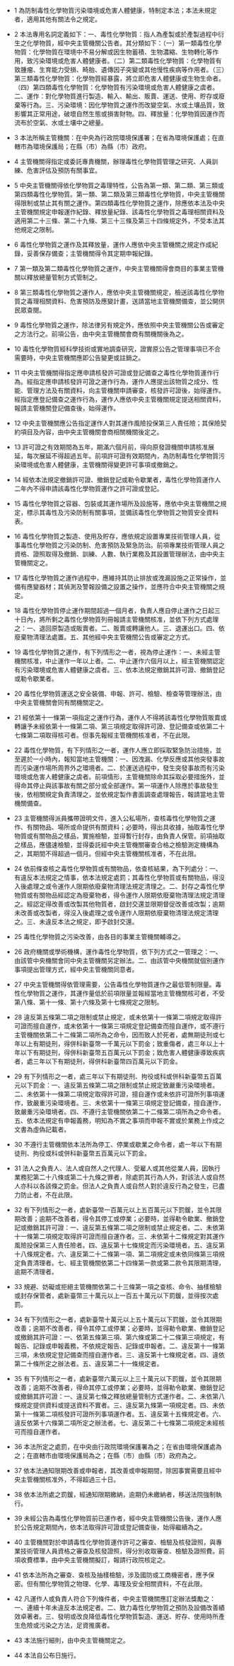 * 1 為防制毒性化學物質污染環境或危害人體健康，特制定本法；本法未規定者，適用其他有關法令之規定。

* 2 本法專用名詞定義如下：一、毒性化學物質：指人為產製或於產製過程中衍生之化學物質，經中央主管機關公告者。其分類如下：（一）第一類毒性化學物質：化學物質在環境中不易分解或因生物蓄積、生物濃縮、生物轉化等作用，致污染環境或危害人體健康者。（二）第二類毒性化學物質：化學物質有致腫瘤、生育能力受損、畸胎、遺傳因子突變或其他慢性疾病等作用者。（三）第三類毒性化學物質：化學物質經暴露，將立即危害人體健康或生物生命者。（四）第四類毒性化學物質：化學物質有污染環境或危害人體健康之虞者。二、運作：對化學物質進行製造、輸入、輸出、販賣、運送、使用、貯存或廢棄等行為。三、污染環境：因化學物質之運作而改變空氣、水或土壤品質，致影響其正常用途，破壞自然生態或損害財物。四、釋放量：化學物質因運作而流布於空氣、水或土壤中之總量。

* 3 本法所稱主管機關：在中央為行政院環境保護署；在省為環境保護處；在直轄市為環境保護局；在縣（市）為縣（市）政府。

* 4 主管機關得指定或委託專責機關，辦理毒性化學物質管理之研究、人員訓練、危害評估及預防有關事宜。

* 5 中央主管機關得依化學物質之毒理特性，公告為第一類、第二類、第三類或第四類毒性化學物質。第一類、第二類及第三類毒性化學物質，中央主管機關得限制或禁止其有關之運作。第四類毒性化學物質之運作，除應依本法及中央主管機關規定申報運作紀錄、釋放量紀錄、該毒性化學物質之毒理相關資料及適用第二十三條、第二十九條、第三十三條及第三十四條規定外，不受本法其他規定之限制。

* 6 毒性化學物質之運作及其釋放量，運作人應依中央主管機關之規定作成紀錄，妥善保存備查；主管機關得令其定期申報紀錄。

* 7 第一類及第二類毒性化學物質之運作，中央主管機關得會商目的事業主管機關以釋放總量管制方式管制之。

* 8 第三類毒性化學物質之運作人，應依中央主管機關規定，檢送該毒性化學物質之毒理相關資料、危害預防及應變計畫，送請當地主管機關備查，並公開供民眾查閱。

* 9 毒性化學物質之運作，除法律另有規定外，應依照中央主管機關公告或審定之方法行之。前項公告，由中央主管機關會商有關機關後為之。

* 10 毒性化學物質經科學技術或實地調查研究，證實原公告之管理事項已不合需要時，中央主管機關應即公告變更或註銷之。

* 11 中央主管機關得指定應申請核發許可證或登記備查之毒性化學物質運作行為。經指定應申請核發許可證之運作行為，運作人應提出該物質之成分、性能、管理方法及有關資料，向主管機關申請審查，核發許可證後，始得運作。經指定應登記備查之運作行為，運作人應依中央主管機關規定提送相關資料，報請主管機關登記備查後，始得運作。

* 12 中央主管機關應公告指定運作人對其運作風險投保第三人責任險；其保險契約項目及內容，由中央主管機關會商相關機關後定之。

* 13 許可證之有效期間為五年，期滿六個月前，得向原發證機關申請核准展延，每次展延不得超過五年。前項許可證有效期間內，為防制毒性化學物質污染環境或危害人體健康，主管機關得變更許可事項或撤銷之。

* 14 經依本法規定撤銷許可證、撤銷登記或勒令歇業者，毒性化學物質運作人二年內不得申請該毒性化學物質運作之許可證或登記。

* 15 毒性化學物質之容器、包裝或其運作場所及設施等，應依中央主管機關之規定，標示其毒性及污染防制有關事項，並備該毒性化學物質之物質安全資料表。

* 16 毒性化學物質之製造、使用及貯存，應依規定設置專業技術管理人員，從事毒性化學物質之污染防制、危害預防及緊急防治。前項專業技術管理人員之資格、證照取得及撤銷、訓練、人數、執行業務及其設置管理辦法，由中央主管機關定之。

* 17 毒性化學物質之運作過程中，應維持其防止排放或洩漏設施之正常操作，並備有應變器材；其偵測及警報設備之設置之操作，並應符合中央主管機關之規定。

* 18 毒性化學物質停止運作期間超過一個月者，負責人應自停止運作之日起三十日內，將所剩之毒性化學物質列冊報請主管機關核准，並依下列方式處理之：一、退回原製造或販賣者。二、販賣或轉讓他人。三、退運出口。四、依廢棄物清理法處置。五、其他經中央主管機關公告或審定之方式。

* 19 毒性化學物質之運作，有下列情形之一者，視為停止運作：一、未經主管機關核准，中止運作一年以上者。二、中止運作六個月以上，經主管機關認定有污染環境或危害人體健康之虞者。三、依本法規定撤銷其許可證、撤銷登記或勒令歇業者。

* 20 毒性化學物質運送之安全裝備、申報、許可、檢驗、檢查等管理辦法，由中央主管機關會同有關機關定之。

* 21 經依第十一條第一項指定之運作行為，運作人不得將該毒性化學物質販賣或轉讓予未經依第十一條第二項、第三項規定取得許可證、登記備查或依第二十七條第二項取得核可者。但事先報經主管機關核准者，不在此限。

* 22 毒性化學物質，有下列情形之一者，運作人應立即採取緊急防治措施，並至遲於一小時內，報知當地主管機關：一、因洩漏、化學反應或其他突發事故而污染運作場所周界外之環境者。二、於運送過程中，發生突發事故而有污染環境或危害人體健康之虞者。前項情形，主管機關除命其採取必要措施外，並得命其停止與該事故有關之部分或全部運作。第一項運作人除應於事故發生後，依相關規定負責清理之，並依規定製作書面調查處理報告，報請當地主管機關備查。

* 23 主管機關得派員攜帶證明文件，進入公私場所，查核毒性化學物質之運作、有關物品、場所或命提供有關資料；必要時，得出具收據，抽取毒性化學物質或有關物品之樣品，實施檢驗，並得暫行封存，由負責人保管。前項抽取之樣品，應儘速檢驗，並得委託經中央主管機關審查合格之檢驗測定機構為之，其期間不得超過一個月。但經中央主管機關核准者，不在此限。

* 24 依前條查核之毒性化學物質或有關物品，依查核結果，為下列處分：一、有違反本法規定之情事，依本法規定處罰；其毒性化學物質或有關物品，得沒入後處理之或令運作人限期依廢棄物清理法規定清理之。二、封存之毒性化學物質或有關物品經認定為廢棄物者，得令運作人限期依廢棄物清理法規定清理之。經認定得改善或改製其他物質者，啟封交還並限期督促改善或改製；逾期未改善或改製者，得沒入後處理之或令運作人限期依廢棄物清理法規定清理之。三、未違反本法之規定，即予啟封交還。

* 25 毒性化學物質之污染改善，由各目的事業主管機關輔導之。

* 26 政府機關或學術機構，運作毒性化學物質，依下列方式之一管理之：一、由該管中央機關會同中央主管機關另定辦法。二、由該管中央機關就個別運作事項提出管理方式，經中央主管機關同意者。

* 27 中央主管機關得依管理需要，公告毒性化學物質運作之最低管制限量。毒性化學物質之運作，其運作量低於前項限量並報經當地主管機關核可者，不受第八條、第十一條、第十六條及第十七條規定之限制。

* 28 違反第五條第二項之限制或禁止規定，或未依第十一條第二項規定取得許可證而擅自運作，或未依第十一條第三項規定登記備查而擅自運作，或不遵行主管機關依第二十二條第二項所為之命令，因而致人於死者，處無期徒刑或七年以上有期徒刑，得併科新臺幣一千萬元以下罰金；致重傷者，處三年以上十年以下有期徒刑，得併科新臺幣五百萬元以下罰金；致危害人體健康導致疾病者，處三年以下有期徒刑，得併科新臺幣四百萬元以下罰金。

* 29 有下列情形之一者，處三年以下有期徒刑、拘役或科或併科新臺幣五百萬元以下罰金：一、違反第五條第二項之限制或禁止規定致嚴重污染環境者。二、未依第十一條第二項規定取得許可證，擅自運作或未依許可證所列事項運作，致嚴重污染環境者。三、未依第十一條第三項規定登記備查，擅自運作，致嚴重污染環境者。四、不遵行主管機關依第二十二條第二項所為之命令者。五、依本法規定有申報義務，明知為不實之事項而申報不實或於業務上作成之文書為虛偽記載者。

* 30 不遵行主管機關依本法所為停工、停業或歇業之命令者，處一年以下有期徒刑、拘役或科或併科新臺幣五百萬元以下罰金。

* 31 法人之負責人、法人或自然人之代理人、受雇人或其他從業人員，因執行業務犯第二十八條或第二十九條之罪者，除處罰其行為人外，對該法人或自然人亦科以各該條之罰金。但法人之負責人或自然人對於違反行為之發生，已盡力防止者，不在此限。

* 32 有下列情形之一者，處新臺幣一百萬元以上五百萬元以下罰鍰，並令其限期改善；逾期不改善者，得令其停工或停業；必要時，並得勒令歇業、撤銷登記或撤銷其許可證：一、違反第五條第二項之限制或禁止規定者。二、未依第十一條第二項規定取得許可證而擅自運作者。三、未依第十二條規定對其運作風險投保第三人責任險者。四、違反第十七條規定而污染環境者。五、違反第十八條規定者。六、違反第二十二條第一項、第二項規定或未依同條第三項規定負責清理者。七、經主管機關依第二十四條第一款或第二款令其限期清理，逾期不清理者。

* 33 規避、妨礙或拒絕主管機關依第二十三條第一項之查核、命令、抽樣檢驗或封存保管者，處新臺幣三十萬元以上一百五十萬元以下罰鍰，並得按次處罰。

* 34 有下列情形之一者，處新臺幣十萬元以上五十萬元以下罰鍰，並令其限期改善；逾期不改善者，得令其停工或停業；必要時，並得勒令歇業、撤銷登記或撤銷其許可證：一、依第五條第三項、第六條或第二十二條第三項規定，有報告、記錄或申報義務，不依規定報告、記錄或申報者。二、違反第十一條第三項，未依規定登記備查而擅自運作者。三、違反第十七條規定者。四、違依第二十條所定之辦法者。五、違反第二十一條規定者。

* 35 有下列情形之一者，處新臺幣六萬元以上三十萬元以下罰鍰，並令其限期改善；逾期不改善者，得命其停工或停業；必要時，並得勒令歇業、撤銷登記或撤銷其許可證：一、違反第七條之釋放總量管制方式運作者。二、未依第八條規定提供資料或提送資料不實者。三、違反第九條第一項規定者。四、未依第十一條第二項核發許可證所列事項運作者。五、違反第十五條規定者。六、違反依第十六條第二項所定之辦法者。七、違反第二十七條第二項規定未經核可而擅自運作者。

* 36 本法所定之處罰，在中央由行政院環境保護署為之；在省由環境保護處為之；在直轄市由環境保護局為之；在縣（市）由縣（市）政府為之。

* 37 依本法通知限期改善或申報者，其改善或申報期間，除因事實需要且經中央主管機關核准外，不得超過三十日。

* 38 依本法所處之罰鍰，經通知限期繳納，逾期仍未繳納者，移送法院強制執行。

* 39 未經公告為毒性化學物質前已運作者，經中央主管機關公告後，運作人應於公告規定期間內，依本法取得許可證或登記備查後，始得繼續為之。

* 40 主管機關對於申請毒性化學物質運作許可之審查、檢驗及核發證照，與專業技術管理人員資格之審查及核發證照，得分別收取審查、檢驗及證照費。前項收費標準，由中央主管機關擬訂，報請行政院核定之。

* 41 依本法所為之審查、查核及抽樣檢驗，涉及國防或工商機密者，應予保密。但有關化學物質之物理、化學、毒理及安全相關資料，不在此限。

* 42 凡運作人或負責人符合下列條件者，中央主管機關應訂定辦法獎勵之：一、連續十年未違反本法規定者。二、致力毒性化學物質之預防及設備改善績效卓著者。三、發明或改良降低毒性化學物質製造、運送、貯存、使用時所產生危險或污染之方法，足資推廣者。

* 43 本法施行細則，由中央主管機關定之。

* 44 本法自公布日施行。

